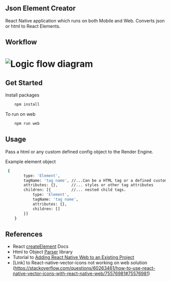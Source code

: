 ## Json Element Creator
React Native application which runs on both Mobile and Web. Converts json or html to React Elements.

## Workflow
# <img src="https://raw.githubusercontent.com/pharti/jsonToUIComponent/feature/parserPackage/workflow.png" alt="Logic flow diagram">

## Get Started
Install packages

```sh
    npm install
```
To run on web

```sh
    npm run web
```

## Usage
Pass a html or any custom defined config object to the Render Engine.

Example element object
```sh
 {
        type: 'Element',
        tagName: 'tag name', //...Can be a HTML tag or a defined custom tag
        attributes: {},      //... styles or other tag attributes 
        children: [{         //... nested child tags. 
            type: 'Element',
            tagName: 'tag name',
            attributes: {},
            children: []
        }]
    }
```

## References
 - React [createElement](https://beta.reactjs.org/reference/react/createElement) Docs
 - Html to Object [Parser](https://www.npmjs.com/package/htmlstr-parser) library
 - Tutorial to [Adding React Native Web to an Existing Project](https://arry.medium.com/how-to-add-react-native-web-to-an-existing-react-native-project-eb98c952c12f)
 - [Link] to React-native-vector-icons not working on web solution (https://stackoverflow.com/questions/60263461/how-to-use-react-native-vector-icons-with-react-native-web/75576981#75576981)

